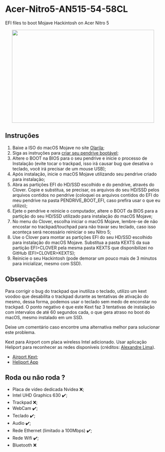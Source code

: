 # Acer-Nitro5-AN515-54-58CL

EFI files to boot Mojave Hackintosh on Acer Nitro 5


<p align="center">
  <img width="460" height="300" src="https://i.ibb.co/8jMNF6B/Captura-de-Tela-2020-10-12-a-s-11-41-27.png">
</p>


## Instruções

1. Baixe a ISO do macOS Mojave no site [Olarila](https://www.olarila.com/topic/6278-new-vanilla-olarila-images/);
2. Siga as instruções para [criar seu pendrive bootável](https://www.olarila.com/topic/5794-hackintosh-guide-install-macos-with-vanilla-olarila-image-step-by-step-install-and-post-install-windows-linux-or-mac/);
3. Altere o BOOT na BIOS para o seu pendrive e inicie o processo de Instalação (evite tocar o trackpad, isso irá causar bug que desativa o teclado, você irá precisar de um mouse USB);
4. Após instalação, inicie o macOS Mojave utilizando seu pendrive criado para instalação;
5. Abra as partições EFI do HD/SSD escolhido e do pendrive, através do Clover. Copie e substitua, se precisar, os arquivos do seu HD/SSD pelos arquivos contidos no pendrive (coloquei os arquivos contidos do EFI do meu pendrive na pasta PENDRIVE_BOOT_EFI, caso prefira usar o que eu utilizo);
5. Ejete o pendrive e reinicie o computador, altere o BOOT da BIOS para a partição do seu HD/SSD utilizado para instalação do macOS Mojave;
6. No menu do Clover, escolha iniciar o macOS Mojave, lembre-se de não encostar no trackpad/touchpad para não travar seu teclado, caso isso aconteça será necessário reiniciar o seu Nitro 5;
7. Use o Clover para montar as partições EFI do seu HD/SSD escolhido para instalação do macOS Mojave. Substitua a pasta KEXTS da sua partição EFI>CLOVER pela mesma pasta KEXTS que disponibilizei no GitHub (EFI>CLOVER>KEXTS);
8. Reinicie o seu Hackintosh (pode demorar um pouco mais de 3 minutos para inicializar, mesmo com SSD).

## Observações

Para corrigir o bug do trackpad que inutiliza o teclado, utilizo um kext voodoo que desabilita o trackpad durante as tentativas de ativação do mesmo, dessa forma, podemos usar o teclado sem medo de enconstar no trackpad. O ponto negativo é que este Kext faz 3 tentativas de instalação com intervalos de até 60 segundos cada, o que gera atraso no boot do macOS, mesmo instalado em um SSD.

Deixe um comentário caso encontre uma alternativa melhor para solucionar este problema.

Kext para Airport com placa wireless Intel adicionado. Usar aplicação Heliport para reconhecer as redes disponíveis (créditos: [Alexandre Lima](https://github.com/aclima01)).
- [Airport Kext](https://github.com/OpenIntelWireless/itlwm/releases/tag/v1.2.0-alpha);
- [Heliport App](https://github.com/OpenIntelWireless/HeliPort/releases/tag/v1.0.1)

## Roda ou não roda ?

- Placa de vídeo dedicada Nvidea ❌;
- Intel UHD Graphics 630  ✔️;
- Trackpad ❌;
- WebCam ✔️;
- Teclado ✔️;
- Audio ✔️;
- Rede Ethernet (limitado a 100Mbps) ✔️;
- Rede Wifi ✔️;
- Bluetooth ❌
